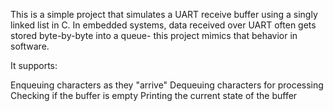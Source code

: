 This is a simple project that simulates a UART receive buffer using a singly linked list in C. In embedded systems, data received over UART often gets stored byte-by-byte into a queue- this project mimics that behavior in software.

It supports:

Enqueuing characters as they "arrive"
Dequeuing characters for processing
Checking if the buffer is empty
Printing the current state of the buffer
